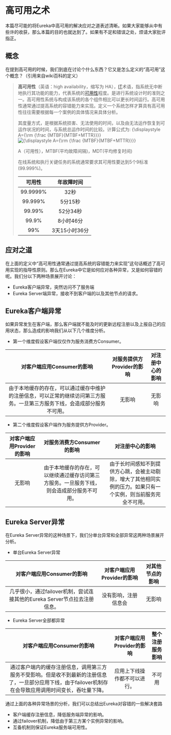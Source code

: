 # 高可用之术

本篇尽可能的将Eureka中高可用的解决应对之道表述清晰。如果大家能够从中有些许的收获，那么本篇的目的也就达到了。如果有不足和错误之处，烦请大家批评指正。

## 概念

在提到高可用的时候，我们到底在讨论个什么东西？它又是怎么定义的“高可用”这个概念？（引用来自wiki百科的定义）

> **高可用性**（英语：high availability，缩写为 HA），[IT](https://zh.wikipedia.org/wiki/IT)术语，指系统无中断地执行其功能的能力，代表系统的[可用性](https://zh.wikipedia.org/wiki/%E5%8F%AF%E7%94%A8%E6%80%A7)程度。是进行系统设计时的准则之一。高可用性系统与构成该系统的各个组件相比可以更长时间运行。高可用性通常通过提高系统的容错能力来实现。定义一个系统怎样才算具有高可用性往往需要根据每一个案例的具体情况来具体分析。
>
> 其度量方式，是根据系统损害、无法使用的时间，以及由无法运作恢复到可运作状况的时间，与系统总运作时间的比较。计算公式为: {\displaystyle A={\rm {\frac {MTBF}{MTBF+MTTR}}}}![{\displaystyle A={\rm {\frac {MTBF}{MTBF+MTTR}}}}](https://wikimedia.org/api/rest_v1/media/math/render/svg/294530834e910381725a2dd83c38873aac055da5)
>
> A（可用性），MTBF(平均故障间隔)，MDT(平均修复时间)
>
> 在线系统和执行关键任务的系统通常要求其可用性要达到5个9标准(99.999%)。
>
> |  可用性  |  年故障时间   |
> | :------: | :-----------: |
> | 99.9999% |     32秒      |
> | 99.999%  |    5分15秒    |
> |  99.99%  |   52分34秒    |
> |  99.9%   |   8小时46分   |
> |   99%    | 3天15小时36分 |

## 应对之道

在上面的定义中“高可用性通常通过提高系统的容错能力来实现”这句话概述了高可用实现的指导性原则。那么在Eureka中它是如何应对各种异常，又是如何容错的呢。我们分以下两种场景展开讨论：

- Eureka客户端异常，突然访问不了服务端
- Eureka Server端异常，接收不到客户端的以及其他节点的请求。

## Eureka客户端异常

如果异常发生在客户端，那么客户端就不能及时的更新远程注册以及上报自己的应用状态，那么造成的影响我们从以下几个维度分析。

- 第一个维度假设客户端仅仅作为服务消费方Consumer。

|                  对客户端应用Consumer的影响                  | 对服务提供方Provider的影响 | 对注册中心的影响 |
| :----------------------------------------------------------: | :------------------------: | :--------------: |
| 由于本地缓存的存在，可以通过缓存中维护的注册信息，可以正常的继续访问第三方服务。一旦第三方服务下线，会造成部分服务不可用。 |           无影响           |      无影响      |

- 第二个维度假设客户端作为服务提供方Provider。

| 对客户端应用Provider的影响 |                  对服务消费方Consumer的影响                  |                       对注册中心的影响                       |
| :------------------------: | :----------------------------------------------------------: | :----------------------------------------------------------: |
|           无影响           | 由于本地缓存的存在，可以继续通过缓存访问第三方服务。一旦服务下线，则会造成部分服务不可用。 | 由于长时间感知不到提供方心跳，会被主动剔除，增大了其他相同实例的压力。如果只有一个实例，则当前服务完全不可用。 |

## Eureka Server异常

在Eureka Server异常的这种场景下，我们分单台异常和全部异常这两种场景展开分析。

- 单台Eureka Server异常

|                  对客户端应用Consumer的影响                  | 对客户端应用Provider的影响 | 对其他节点的影响 |
| :----------------------------------------------------------: | :------------------------: | :--------------: |
| 几乎很小，通过failover机制，尝试连接其他的Eureka Server节点拉去注册信息。 |    没有影响，注册信息会    |      无影响      |

- Eureka Server全部都异常

|                  对客户端应用Consumer的影响                  |  对客户端应用Provider的影响  | 整个注册服务影响 |
| :----------------------------------------------------------: | :--------------------------: | :--------------: |
| 通过客户端内的缓存注册信息，调用第三方服务不受影响。但是收不到最新的注册信息了，一旦部分应用下线，由于failover机制存在会导致应用调用时间变长，吞吐量下降。 | 应用上下线操作都不可以进行。 |      不可用      |

通过上面的各种异常场景的分析，我们可以总结出Eureka对容错的一些解决套路

- 客户端缓存注册信息，降低服务端异常的影响。
- 通过failover机制，降低由于第三方某个实例异常的影响。
- 互备机制则保证Eureka服务端可用性。
